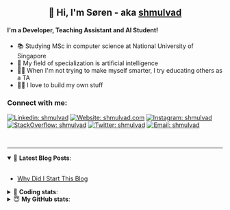 <h2 align="center">
	👋 Hi, I'm Søren - aka <a href="https://shmulvad.com">shmulvad</a>
</h2>

#### I'm a Developer, Teaching Assistant and AI Student!
- 📚 Studying MSc in computer science at National University of Singapore
- 🧠 My field of specialization is artificial intelligence
- 👨‍🏫 When I'm not trying to make myself smarter, I try educating others as a TA
- 👨‍💻 I love to build my own stuff

### Connect with me:

[![Linkedin: shmulvad](https://img.shields.io/badge/shmulvad-blue?style=flat&logo=Linkedin&logoColor=white)][linkedin]
[![Website: shmulvad.com](https://img.shields.io/badge/shmulvad.com-47CCCC?&style=flat&logo=Google-Chrome&logoColor=white)][website]
[![Instagram: shmulvad](https://img.shields.io/badge/-@shmulvad-purple?style=flat&logo=Instagram&logoColor=white)][instagram]
[![StackOverflow: shmulvad](https://img.shields.io/badge/shmulvad-FE7A16?style=flat&logo=stack-overflow&logoColor=white)][stackOverflow]
[![Twitter: shmulvad](https://img.shields.io/badge/@shmulvad-1ca0f1?style=flat&logo=twitter&logoColor=white)][twitter]
[![Email: shmulvad](https://img.shields.io/badge/shmulvad-D14836?style=flat&logo=gmail&logoColor=white)][mail]

<br />

---

<details open>
 <summary>📕 <b>Latest Blog Posts</b>: </summary>

<br>

<!-- BLOG-POST-LIST:START -->
- [Why Did I Start This Blog](https://shmulvad.com/blog/why-did-start-this-blog)
<!-- BLOG-POST-LIST:END -->

</details>

<!-- --- -->

<details>
 <summary>🤖 <b>Coding stats</b>: </summary>

<br>

<!--START_SECTION:waka-->
**I'm a Night 🦉** 

```text
🌞 Morning    75 commits     ████░░░░░░░░░░░░░░░░░░░░░   18.8% 
🌆 Daytime    102 commits    ██████░░░░░░░░░░░░░░░░░░░   25.56% 
🌃 Evening    99 commits     ██████░░░░░░░░░░░░░░░░░░░   24.81% 
🌙 Night      123 commits    ███████░░░░░░░░░░░░░░░░░░   30.83%

```


📊 **This Week I Spent My Time On** 

```text
💬 Programming Languages: 
Python                   15 hrs 58 mins      ██████████████░░░░░░░░░░░   56.45% 
TeX                      6 hrs 28 mins       █████░░░░░░░░░░░░░░░░░░░░   22.87% 
Other                    3 hrs 45 mins       ███░░░░░░░░░░░░░░░░░░░░░░   13.25% 
Text                     1 hr 6 mins         █░░░░░░░░░░░░░░░░░░░░░░░░   3.89% 
XML                      47 mins             ░░░░░░░░░░░░░░░░░░░░░░░░░   2.77%

🔥 Editors: 
VS Code                  19 hrs 22 mins      █████████████████░░░░░░░░   68.43% 
Sublime Text             5 hrs 11 mins       ████░░░░░░░░░░░░░░░░░░░░░   18.34% 
Zsh                      3 hrs 44 mins       ███░░░░░░░░░░░░░░░░░░░░░░   13.23%

🐱‍💻 Projects: 
nlp                      18 hrs 52 mins      ████████████████░░░░░░░░░   66.68% 
3d-computer-vision       3 hrs 26 mins       ███░░░░░░░░░░░░░░░░░░░░░░   12.15% 
Assignments              3 hrs 25 mins       ███░░░░░░░░░░░░░░░░░░░░░░   12.08% 
Unknown Project          1 hr 52 mins        █░░░░░░░░░░░░░░░░░░░░░░░░   6.61% 
neural-networks-deep-lear18 mins             ░░░░░░░░░░░░░░░░░░░░░░░░░   1.08%

```


<!--END_SECTION:waka-->

</details>

<!-- --- -->

<details>
 <summary>😇 <b>My GitHub stats</b>: </summary>

<br>

<img align="left" alt="shmulvad's Github Stats" src="https://github-readme-stats.vercel.app/api?username=shmulvad&show_icons=true&hide_border=true" />

</details>



[website]: https://shmulvad.com
[twitter]: https://twitter.com/shmulvad
[linkedin]: https://linkedin.com/in/shmulvad
[instagram]: https://instagram.com/shmulvad
[stackOverflow]: https://stackoverflow.com/users/9248793/shmulvad
[mail]: mailto:shmulvad@gmail.com
[github]: https://github.com/shmulvad
